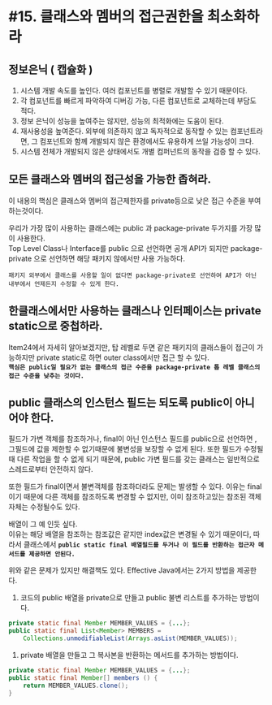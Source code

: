 # #15. 클래스와 멤버의 접근권한을 최소화하라

## 정보은닉 ( 캡슐화 ) <a href="#undefined" id="undefined"></a>

1. 시스템 개발 속도를 높인다. 여러 컴포넌트를 병렬로 개발할 수 있기 때문이다.
2. 각 컴포넌트를 빠르게 파악하여 디버깅 가능, 다른 컴포넌트로 교체하는데 부담도 적다.
3. 정보 은닉이 성능을 높여주는 않지만, 성능의 최적화에는 도움이 된다.
4. 재사용성을 높여준다. 외부에 의존하지 않고 독자적으로 동작할 수 있는 컴포넌트라면, 그 컴포넌트와 함께 개발되지 않은 환경에서도 유용하게 쓰일 가능성이 크다.
5. 시스템 전체가 개발되지 않은 상태에서도 개별 컴퍼넌트의 동작을 검증 할 수 있다.

## 모든 클래스와 멤버의 접근성을 가능한 좁혀라. <a href="#undefined" id="undefined"></a>

이 내용의 핵심은 클래스와 멤버의 접근제한자를 private등으로 낮은 접근 수준을 부여하는것이다.

우리가 가장 많이 사용하는 클래스에는 public 과 package-private 두가지를 가장 많이 사용한다.\
Top Level Class나 Interface를 public 으로 선언하면 공개 API가 되지만 package-private 으로 선언하면 해당 패키지 않에서만 사용 가능하다.

`패키지 외부에서 클래스를 사용할 일이 없다면 package-private로 선언하여 API가 아닌 내부에서 언제든지 수정할 수 있게 한다.`

## 한클래스에서만 사용하는 클래스나 인터페이스는 private static으로 중첩하라. <a href="#private-static" id="private-static"></a>

Item24에서 자세히 알아보겠지만, 탑 레벨로 두면 같은 패키지의 클래스들이 접근이 가능하지만 private static로 하면 outer class에서만 접근 할 수 있다.\
**`핵심은 public일 필요가 없는 클래스의 접근 수준을 package-private 톱 레벨 클래스의 접근 수준을 낮추는 것이다.`**

## public 클래스의 인스턴스 필드는 되도록 public이 아니어야 한다. <a href="#public-public" id="public-public"></a>

필드가 가변 객체를 참조하거나, final이 아닌 인스턴스 필드를 public으로 선언하면 , 그필드에 값을 제한할 수 없기때문에 불변성을 보장할 수 없게 된다. 또한 필드가 수정될 때 다른 작업을 할 수 없게 되기 때문에, public 가변 필드를 갖는 클래스는 일반적으로 스레드로부터 안전하지 않다.

또한 필드가 final이면서 불변객체를 참조하더라도 문제는 발생할 수 있다. 이유는 final이기 때문에 다른 객체를 참조하도록 변경할 수 없지만, 이미 참조하고있는 참조된 객체 자체는 수정될수도 있다.

배열이 그 예 인듯 싶다.\
이유는 해당 배열을 참조하는 참조값은 같지만 index값은 변경될 수 있기 때문이다, 따라서 클래스에서 **`public static final 배열필드를 두거나 이 필드를 반환하는 접근자 메서드를 제공하면 안된다.`**

위와 같은 문제가 있지만 해결책도 있다. Effective Java에서는 2가지 방법을 제공한다.

1. 코드의 public 배열을 private으로 만들고 public 불변 리스트를 추가하는 방법이다.

```java
private static final Member MEMBER_VALUES = {...};
public static final List<Member> MEMBERS = 
	Collections.unmodifiableList(Arrays.asList(MEMBER_VALUES));
```

1. private 배열을 만들고 그 복사본을 반환하는 메서드를 추가하는 방법이다.

```java
private static final Member MEMBER_VALUES = {...};
public static final Member[] members () {
	return MEMBER_VALUES.clone();
}
```
